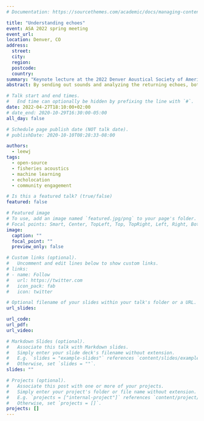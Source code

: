 ```yaml
---
# Documentation: https://sourcethemes.com/academic/docs/managing-content/

title: "Understanding echoes"
event: ASA 2022 spring meeting
event_url:
location: Denver, CO
address:
  street:
  city:
  region:
  postcode:
  country:
summary: "Keynote lecture at the 2022 Denver Aoustical Society of America meeting."
abstract: By sending out sounds and analyzing the returning echoes, both humans and animals use active acoustic sensing systems to probe and understand the environment. High-frequency sonar systems, or echosounders, are the workhorse for observing fish and zooplankton in the ocean. Toothed whales and bats navigate and forage via echolocation in the air and under water. In this talk, I will discuss our work with both engineered and biological sonar systems to enable effective extraction and interpretation of information embedded in the echoes. We are developing data-driven methodologies and open-source software tools to tackle challenges imposed by large volumes of echosounder data rapidly accumulating across the global ocean. Using echolocating toothed whales as a model, we are combining experimental and computational approaches to understand biological processing of echo information. Throughout the talk, I will highlight the pivotal role of collaboration in my professional and personal development, and discuss efforts by colleagues and myself to cultivate a sense of community in our field.

# Talk start and end times.
#   End time can optionally be hidden by prefixing the line with `#`.
date: 2022-04-27T18:10:00+02:00
# date_end: 2020-10-29T16:30:00-05:00
all_day: false

# Schedule page publish date (NOT talk date).
# publishDate: 2020-10-10T08:28:33-08:00

authors:
  - leewj
tags:
  - open-source
  - fisheries acoustics
  - machine learning
  - echolocation
  - community engagement

# Is this a featured talk? (true/false)
featured: false

# Featured image
# To use, add an image named `featured.jpg/png` to your page's folder.
# Focal points: Smart, Center, TopLeft, Top, TopRight, Left, Right, BottomLeft, Bottom, BottomRight.
image:
  caption: ""
  focal_point: ""
  preview_only: false

# Custom links (optional).
#   Uncomment and edit lines below to show custom links.
# links:
# - name: Follow
#   url: https://twitter.com
#   icon_pack: fab
#   icon: twitter

# Optional filename of your slides within your talk's folder or a URL.
url_slides:

url_code:
url_pdf: 
url_video: 

# Markdown Slides (optional).
#   Associate this talk with Markdown slides.
#   Simply enter your slide deck's filename without extension.
#   E.g. `slides = "example-slides"` references `content/slides/example-slides.md`.
#   Otherwise, set `slides = ""`.
slides: ""

# Projects (optional).
#   Associate this post with one or more of your projects.
#   Simply enter your project's folder or file name without extension.
#   E.g. `projects = ["internal-project"]` references `content/project/deep-learning/index.md`.
#   Otherwise, set `projects = []`.
projects: []
---
```

